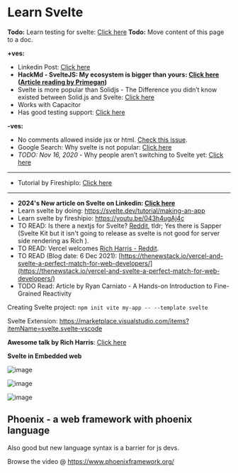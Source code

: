 # Learn Svelte

**Todo:** Learn testing for svelte: [Click here](https://svelte.dev/docs/faq#how-do-i-test-svelte-apps)
**Todo:** Move content of this page to a doc.

**+ves:**
- Linkedin Post: [Click here](https://www.linkedin.com/pulse/from-react-svelte-frontend-future-work-damon-vestervand-3hjsf/)
- **HackMd - SvelteJS: My ecosystem is bigger than yours: [Click here](https://hackmd.io/@roguegpu) ([Article reading by Primegan](https://www.youtube.com/watch?v=bh-e700IlmQ))**
- Svelte is more popular than Solidjs - The Difference you didn’t know existed between Solid.js and Svelte: [Click here](https://medium.com/@shariq.ahmed525/the-difference-you-didnt-know-existed-between-solid-js-and-svelte-7ad6591abc10)
- Works with Capacitor
- Has good testing support: [Click here](https://svelte.dev/docs/faq#how-do-i-test-svelte-apps)


**-ves:**
- No comments allowed inside jsx or html. [Check this issue](https://github.com/sveltejs/rfcs/pull/43).
- Google Search: Why svelte is not popular: [Click here](https://www.google.com/search?q=why+svelte+is+not+popular)
- *TODO: Nov 16, 2020* - Why people aren’t switching to Svelte yet: [Click here](https://blog.logrocket.com/why-people-arent-switching-to-svelte-yet/)

***

- Tutorial by FireshipIo: [Click here](https://www.youtube.com/watch?v=043h4ugAj4c)

***

- **2024's New article on Svelte on Linkedin: [Click here](https://www.linkedin.com/pulse/from-react-svelte-frontend-future-work-damon-vestervand-3hjsf/)**
- Learn svelte by doing: https://svelte.dev/tutorial/making-an-app
- Learn svelte by fireshipio: https://youtu.be/043h4ugAj4c
- TO READ: Is there a nextjs for Svelte? [Reddit](https://www.reddit.com/r/sveltejs/comments/jposc9/is_there_a_nextjs_for_svelte/), tldr; Yes there is Sapper (Svelte Kit but it isn't going to release as svelte is not good for server side rendering as Rich ).
- TO READ: Vercel welcomes [Rich Harris - Reddit](https://www.reddit.com/r/nextjs/comments/qrpzaw/vercel_welcomes_rich_harris_creator_of_svelte/).
- TO READ (Blog date: 6 Dec 2021): [https://thenewstack.io/vercel-and-svelte-a-perfect-match-for-web-developers/](https://thenewstack.io/vercel-and-svelte-a-perfect-match-for-web-developers/)
- TODO Read: Article by Ryan Carniato - A Hands-on Introduction to Fine-Grained Reactivity

Creating Svelte project: `npm init vite my-app -- --template svelte`

Svelte Extension: https://marketplace.visualstudio.com/items?itemName=svelte.svelte-vscode

**Awesome talk by Rich Harris**: [Click here](https://youtu.be/AdNJ3fydeao)

**Svelte in Embedded web**

![image](https://user-images.githubusercontent.com/31458531/176374263-d4db4ac8-8d9d-48e8-a0e5-69373c27d113.png)

![image](https://user-images.githubusercontent.com/31458531/176374324-813f4850-7958-4a69-887d-139e68196272.png)

![image](https://user-images.githubusercontent.com/31458531/176375755-fed2ddc9-4d1e-4cd1-8062-54ccde3f7ed8.png)

## Phoenix - a web framework with phoenix language

Also good but new language syntax is a barrier for js devs.

Browse the video @ https://www.phoenixframework.org/
